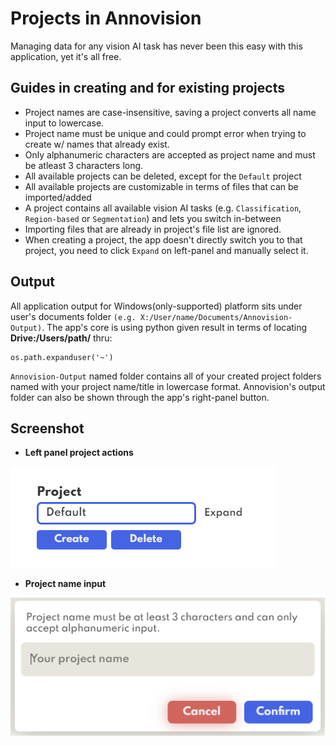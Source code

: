 # Projects in Annovision

Managing data for any vision AI task has never been this easy with this application, yet it's all free.

## Guides in creating and for existing projects

- Project names are case-insensitive, saving a project converts all name input to lowercase.
- Project name must be unique and could prompt error when trying to create w/ names that already exist.
- Only alphanumeric characters are accepted as project name and must be atleast 3 characters long.
- All available projects can be deleted, except for the `Default` project
- All available projects are customizable in terms of files that can be imported/added
- A project contains all available vision AI tasks (e.g. `Classification`, `Region-based` or `Segmentation`) and lets you switch in-between
- Importing files that are already in project's file list are ignored.
- When creating a project, the app doesn't directly switch you to that project, you need to click `Expand` on left-panel and manually select it.

## Output

All application output for Windows(only-supported) platform sits under user's documents folder `(e.g. X:/User/name/Documents/Annovision-Output)`.
The app's core is using python given result in terms of locating **Drive:/Users/path/** thru:

```
os.path.expanduser('~')
```

`Annovision-Output` named folder contains all of your created project folders named with your project name/title in lowercase format.
Annovision's output folder can also be shown through the app's right-panel button.

## Screenshot

- **Left panel project actions**

![](img/project_manage.png)

- **Project name input**

![](img/create_project.png)
